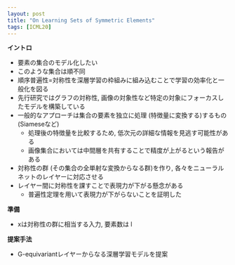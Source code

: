 ```yaml
---
layout: post
title: "On Learning Sets of Symmetric Elements"
tags: [ICML20]
---
```


<!--more-->

**イントロ**
- 要素の集合のモデル化したい
- このような集合は順不同
- 順序普遍性=対称性を深層学習の枠組みに組み込むことで学習の効率化と一般化を図る
- 先行研究ではグラフの対称性, 画像の対象性など特定の対象にフォーカスしたモデルを構築している
- 一般的なアプローチは集合の要素を独立に処理 (特徴量に変換する)するもの (Siameseなど)
  - 処理後の特徴量を比較するため, 低次元の詳細な情報を見逃す可能性がある
  - 画像集合においては中間層を共有することで精度が上がるという報告がある
- 対称性の群 (その集合の全単射な変換からなる群)を作り, 各々をニューラルネットのレイヤーに対応させる 
- レイヤー間に対称性を課すことで表現力が下がる懸念がある  
  - 普遍性定理を用いて表現力が下がらないことを証明した

**準備**
- xは対称性の群に相当する入力, 要素数は l

**提案手法**
- G-equivariantレイヤーからなる深層学習モデルを提案


